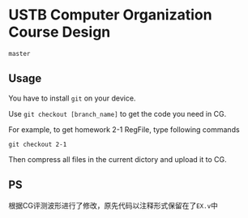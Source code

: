 # USTB Computer Organization Course Design

`master`

## Usage

You have to install `git` on your device.

Use `git checkout [branch_name]` to get the code you need in CG.

For example, to get homework 2-1 RegFile, type following commands

```git
git checkout 2-1
```

Then compress all files in the current dictory and upload it to CG.


## PS

根据CG评测波形进行了修改，原先代码以注释形式保留在了`EX.v`中
